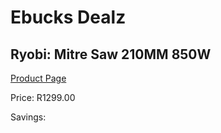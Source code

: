 
# Ebucks Dealz
## Ryobi: Mitre Saw 210MM 850W
[Product Page](https://www.ebucks.com/web/shop/productSelected.do?prodId=315061562&catId=717342768)

Price: R1299.00

Savings: 


	